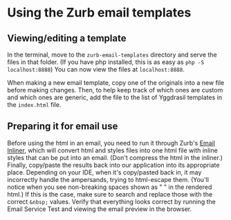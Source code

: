 # Using the Zurb email templates

## Viewing/editing a template

In the terminal, move to the `zurb-email-templates` directory and serve
the files in that folder. (If you have php installed, this is as easy
as `php -S localhost:8888`) You can now view the files at `localhost:8888`.

When making a new email template, copy one of the originals into a new
file before making changes. Then, to help keep track of which ones are
custom and which ones are generic, add the file to the list of Yggdrasil
templates in the `index.html` file.

## Preparing it for email use

Before using the html in an email, you need to run it through Zurb's
[Email Inliner](https://foundation.zurb.com/emails/inliner-v2.html), which
will convert html and styles files into one html file with inline styles
that can be put into an email. (Don't compress the html in the inliner.)
Finally, copy/paste the results back into our application into its
appropriate place. Depending on your IDE, when it's copy/pasted back in,
it may incorrectly handle the ampersands, trying to html-escape them.
(You'll notice when you see non-breaking spaces shown as "&nbsp;" in the
rendered html.) If this is the case, make sure to search and replace those
with the correct `&nbsp;` values. Verify that everything looks correct by
running the Email Service Test and viewing the email preview in the browser.
